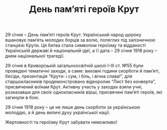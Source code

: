 ﻿---
title: День пам’яті героїв Крут
---

29 січня – День пам’яті героїв Крут. Український народ щороку вшановує пам’ять молодих борців за волю, полеглих під залізничною станцією Крути. Ця битва стала символом героїзму та відданості Українській державі й національній ідеї, а її дата – 29 січня 1918 року – днем національної трагедії.

29 січня в Криворізькій загальноосвітній школі I-III ст. №55 були проведені тематичні заходи, а саме: виховні години скорботи й пам’яті, бесіди, презентація “Крути: і сум, і біль, і вічна слава!”, для старшокласників продемонстровано відеоролик “Лист без конверта”, присвячений воїнам Крут. Активну участь у заходах взяли учні, розказавши для своїх однокласників вірші, присвячені пам’яті героїв, які загинули в бою.

29 січня 1918 року – це не лише день скорботи за українською молоддю, а й день величі духу української нації.

Жертовності та героїзму Крут забувати неможливо!

<slideshow />
